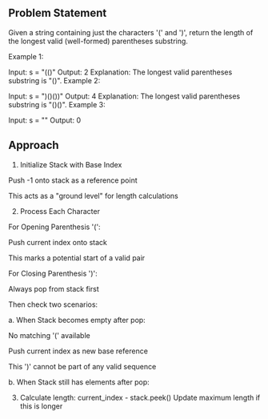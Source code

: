 ## Problem Statement

Given a string containing just the characters '(' and ')', return the length of the longest valid (well-formed) parentheses substring.

Example 1:

Input: s = "(()"
Output: 2
Explanation: The longest valid parentheses substring is "()".
Example 2:

Input: s = ")()())"
Output: 4
Explanation: The longest valid parentheses substring is "()()".
Example 3:

Input: s = ""
Output: 0

## Approach

1. Initialize Stack with Base Index

Push -1 onto stack as a reference point

This acts as a "ground level" for length calculations

2. Process Each Character

For Opening Parenthesis '(':

Push current index onto stack

This marks a potential start of a valid pair

For Closing Parenthesis ')':


Always pop from stack first

Then check two scenarios:

a. When Stack becomes empty after pop:

No matching '(' available

Push current index as new base reference

This ')' cannot be part of any valid sequence

b. When Stack still has elements after pop:

3. Calculate length: current_index - stack.peek() Update maximum length if this is longer
